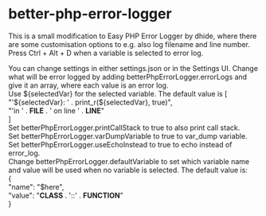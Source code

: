 # better-php-error-logger

This is a small modification to Easy PHP Error Logger by dhide, where there are some customisation options to e.g. also log filename and line number.  
Press Ctrl + Alt + D when a variable is selected to error log.

You can change settings in either settings.json or in the Settings UI.
Change what will be error logged by adding betterPhpErrorLogger.errorLogs and give it an array, where each value is an error log.  
Use ${selectedVar} for the selected variable.  
The default value is [  
                        "'${selectedVar}: ' . print_r(${selectedVar}, true)",  
                        "'in ' . __FILE__ . ' on line ' . __LINE__"  
                    ]  
Set betterPhpErrorLogger.printCallStack to true to also print call stack.  
Set betterPhpErrorLogger.varDumpVariable to true to var_dump variable.  
Set betterPhpErrorLogger.useEchoInstead to true to echo instead of error_log.  
Change betterPhpErrorLogger.defaultVariable to set which variable name and value will be used when no variable is selected. The default value is:  
                    {  
                        "name": "$here",  
                        "value": "__CLASS__ . '::' . __FUNCTION__"  
                    }  